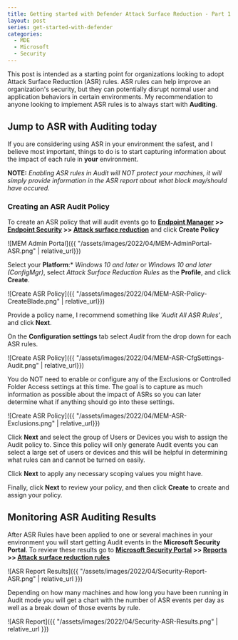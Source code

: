 ```yaml
---
title: Getting started with Defender Attack Surface Reduction - Part 1
layout: post
series: get-started-with-defender
categories:
  - MDE
  - Microsoft
  - Security
---
```

This post is intended as a starting point for organizations looking to adopt Attack Surface Reduction (ASR) rules. ASR rules can help improve an organization's security, but they can potentially disrupt normal user and application behaviors in certain environments. My recommendation to anyone looking to implement ASR rules is to always start with **Auditing**.
<!--more-->

## Jump to ASR with Auditing today
If you are considering using ASR in your environment the safest, and I believe most important, things to do is to start capturing information about the impact of each rule in **your** environment. 

**NOTE:** *Enabling ASR rules in Audit will NOT protect your machines, it will simply provide information in the ASR report about what block may/should have occured.*

### Creating an ASR Audit Policy
To create an ASR policy that will audit events go to **[Endpoint Manager](https://endpoint.microsoft.com/) >> [Endpoint Security](https://endpoint.microsoft.com/#blade/Microsoft_Intune_Workflows/SecurityManagementMenu/overview) >> [Attack surface reduction](https://endpoint.microsoft.com/#blade/Microsoft_Intune_Workflows/SecurityManagementMenu/asr)** and click **Create Policy**

![MEM Admin Portal]({{ "/assets/images/2022/04/MEM-AdminPortal-ASR.png" | relative_url}})

Select your **Platform**:* *Windows 10 and later* or *Windows 10 and later (ConfigMgr)*, select *Attack Surface Reduction Rules* as the **Profile**, and click **Create**.

![Create ASR Policy]({{ "/assets/images/2022/04/MEM-ASR-Policy-CreateBlade.png" | relative_url}})

Provide a policy name, I recommend something like *'Audit All ASR Rules'*, and click **Next**.

On the **Configuration settings** tab select *Audit* from the drop down for each ASR rules.

![Create ASR Policy]({{ "/assets/images/2022/04/MEM-ASR-CfgSettings-Audit.png" | relative_url}})

You do NOT need to enable or configure any of the Exclusions or Controlled Folder Access settings at this time.  The goal is to capture as much information as possible about the impact of ASRs so you can later determine what if anything should go into these settings.

![Create ASR Policy]({{ "/assets/images/2022/04/MEM-ASR-Exclusions.png" | relative_url}})

Click **Next** and select the group of Users or Devices you wish to assign the Audit policy to.  Since this policy will only generate Audit events you can select a large set of users or devices and this will be helpful in determining what rules can and cannot be turned on easily.

Click **Next** to apply any necessary scoping values you might have.

Finally, click **Next** to review your policy, and then click **Create** to create and assign your policy.

## Monitoring ASR Auditing Results
After ASR Rules have been applied to one or several machines in your environment you will start getting Audit events in the **Microsoft Security Portal**.  To review these results go to **[Microsoft Security Portal](https://security.microsoft.com) >> [Reports](https://security.microsoft.com/securityreports) >> [Attack surface reduction rules](https://security.microsoft.com/asr)**

![ASR Report Results]({{ "/assets/images/2022/04/Security-Report-ASR.png" | relative_url }})

Depending on how many machines and how long you have been running in Audit mode you will get a chart with the number of ASR events per day as well as a break down of those events by rule.

![ASR Report]({{ "/assets/images/2022/04/Security-ASR-Results.png" | relative_url }})